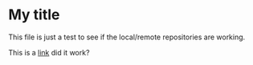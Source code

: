My title
===

This file is just a test to see if the local/remote repositories are working.

This is a [link](https://www.google.com/) did it work?

